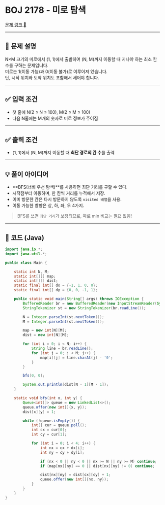 # BOJ 2178 - 미로 탐색

[문제 링크 🔗](https://www.acmicpc.net/problem/2178)

---

## 📌 문제 설명

N×M 크기의 미로에서 (1, 1)에서 출발하여 (N, M)까지 이동할 때 지나야 하는 최소 칸 수를 구하는 문제입니다.  
미로는 1(이동 가능)과 0(이동 불가)로 이루어져 있습니다.  
단, 시작 위치와 도착 위치도 포함해서 세어야 합니다.

---

## ✅ 입력 조건

- 첫 줄에 N(2 ≤ N ≤ 100), M(2 ≤ M ≤ 100)
- 다음 N줄에는 M개의 숫자로 미로 정보가 주어짐

---

## ✅ 출력 조건

- (1, 1)에서 (N, M)까지 이동할 때 **최단 경로의 칸 수**를 출력

---

## 💡 풀이 아이디어

- **BFS(너비 우선 탐색)**를 사용하면 최단 거리를 구할 수 있다.
- 시작점부터 이동하며, 한 칸씩 거리를 누적해서 저장.
- 이미 방문한 칸은 다시 방문하지 않도록 `visited 배열`을 사용.
- 이동 가능한 방향은 상, 하, 좌, 우 4가지.

> BFS를 쓰면 `최단 거리`가 보장되므로, 따로 min 비교는 필요 없음!

---

## 📝 코드 (Java)

```java
import java.io.*;
import java.util.*;

public class Main {

    static int N, M;
    static int[][] map;
    static int[][] dist;
    static final int[] dx = {-1, 1, 0, 0};
    static final int[] dy = {0, 0, -1, 1};

    public static void main(String[] args) throws IOException {
        BufferedReader br = new BufferedReader(new InputStreamReader(System.in));
        StringTokenizer st = new StringTokenizer(br.readLine());

        N = Integer.parseInt(st.nextToken());
        M = Integer.parseInt(st.nextToken());

        map = new int[N][M];
        dist = new int[N][M];

        for (int i = 0; i < N; i++) {
            String line = br.readLine();
            for (int j = 0; j < M; j++) {
                map[i][j] = line.charAt(j) - '0';
            }
        }

        bfs(0, 0);

        System.out.println(dist[N - 1][M - 1]);
    }

    static void bfs(int x, int y) {
        Queue<int[]> queue = new LinkedList<>();
        queue.offer(new int[]{x, y});
        dist[x][y] = 1;

        while (!queue.isEmpty()) {
            int[] cur = queue.poll();
            int cx = cur[0];
            int cy = cur[1];

            for (int i = 0; i < 4; i++) {
                int nx = cx + dx[i];
                int ny = cy + dy[i];

                if (nx < 0 || ny < 0 || nx >= N || ny >= M) continue;
                if (map[nx][ny] == 0 || dist[nx][ny] != 0) continue;

                dist[nx][ny] = dist[cx][cy] + 1;
                queue.offer(new int[]{nx, ny});
            }
        }
    }
}
```